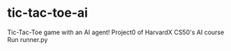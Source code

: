 # tic-tac-toe-ai
Tic-Tac-Toe game with an AI agent! Project0 of HarvardX CS50's AI course  
Run runner.py

